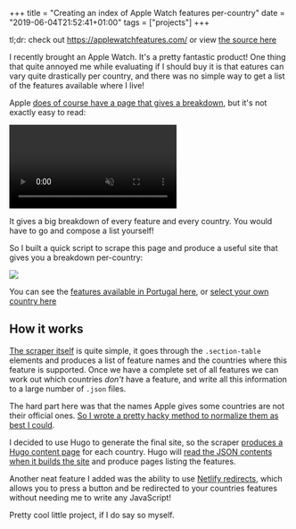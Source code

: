+++
title = "Creating an index of Apple Watch features per-country"
date = "2019-06-04T21:52:41+01:00"
tags = ["projects"]
+++

tl;dr: check out https://applewatchfeatures.com/ or view [the source here](https://github.com/orf/apple-watch-features)

I recently brought an Apple Watch. It's a pretty fantastic product! One thing that quite 
annoyed me while evaluating if I should buy it is that eatures can vary quite drastically per country, 
and there was no simple way to get a list of the features available where I live!

Apple [does of course have a page that gives a breakdown](https://www.apple.com/uk/watchos/feature-availability/), 
but it's not exactly easy to read:

<video autoplay loop playsinline muted>
  <source src="./recording.mp4" type="video/mp4">
  <source src="./recording.webm" type="video/webm">
  <img src="./recording.gif"/>
</video>

It gives a big breakdown of every feature and every country. You would have to go and compose a list yourself!

So I built a quick script to scrape this page and produce a useful site that gives you a breakdown per-country:

![](./screenshot.png)

You can see the [features available in Portugal here](https://applewatchfeatures.com/features/pt/), or 
[select your own country here](https://applewatchfeatures.com/)

## How it works

[The scraper itself](https://github.com/orf/apple-watch-features/blob/master/scraper.py#L74-L88) is quite simple, 
it goes through the `.section-table` elements and produces a list of feature names and the countries where this 
feature is supported. Once we have a complete set of all features we can work out which countries *don't* have a feature, 
and write all this information to a large number of `.json` files.

The hard part here was that the names Apple gives some countries are not their official ones. 
[So I wrote a pretty hacky method to normalize them as best I could](https://github.com/orf/apple-watch-features/blob/master/scraper.py#L46-L67).

I decided to use Hugo to generate the final site, so the scraper 
[produces a Hugo content page](https://github.com/orf/apple-watch-features/blob/master/scraper.py#L123-L136) for each 
country. Hugo will [read the JSON contents when it builds the site](https://github.com/orf/apple-watch-features/blob/master/layouts/_default/single.html#L17-L37) 
and produce pages listing the features.

Another neat feature I added was the ability to use [Netlify redirects](https://www.netlify.com/docs/redirects/), which 
allows you to press a button and be redirected to your countries features without needing me to write any JavaScript!

Pretty cool little project, if I do say so myself.